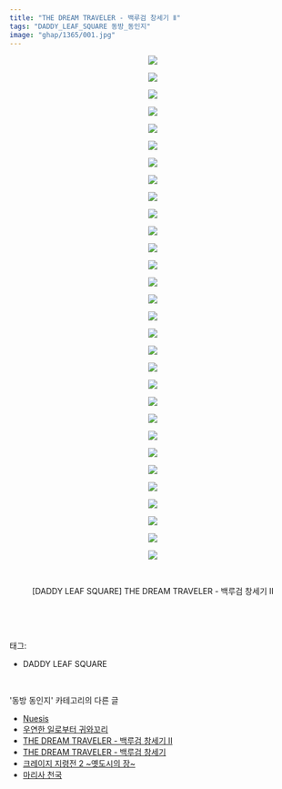 ```yaml
---
title: "THE DREAM TRAVELER - 백루검 창세기 Ⅱ"
tags: "DADDY_LEAF_SQUARE 동방_동인지"
image: "ghap/1365/001.jpg"
---
```

<div class="article">
<p style="text-align: center; clear: none; float: none;"><img src="{{ site.nasurl }}/ghap/1365/001.jpg"/></p>
<p style="text-align: center; clear: none; float: none;"><img src="{{ site.nasurl }}/ghap/1365/002.jpg"/></p>
<p style="text-align: center; clear: none; float: none;"><img src="{{ site.nasurl }}/ghap/1365/003.jpg"/></p>
<p style="text-align: center; clear: none; float: none;"><img src="{{ site.nasurl }}/ghap/1365/004.jpg"/></p>
<p style="text-align: center; clear: none; float: none;"><img src="{{ site.nasurl }}/ghap/1365/005.jpg"/></p>
<p style="text-align: center; clear: none; float: none;"><img src="{{ site.nasurl }}/ghap/1365/006.jpg"/></p>
<p style="text-align: center; clear: none; float: none;"><img src="{{ site.nasurl }}/ghap/1365/007.jpg"/></p>
<p style="text-align: center; clear: none; float: none;"><img src="{{ site.nasurl }}/ghap/1365/008.jpg"/></p>
<p style="text-align: center; clear: none; float: none;"><img src="{{ site.nasurl }}/ghap/1365/009.jpg"/></p>
<p style="text-align: center; clear: none; float: none;"><img src="{{ site.nasurl }}/ghap/1365/010.jpg"/></p>
<p style="text-align: center; clear: none; float: none;"><img src="{{ site.nasurl }}/ghap/1365/011.jpg"/></p>
<p style="text-align: center; clear: none; float: none;"><img src="{{ site.nasurl }}/ghap/1365/012.jpg"/></p>
<p style="text-align: center; clear: none; float: none;"><img src="{{ site.nasurl }}/ghap/1365/013.jpg"/></p>
<p style="text-align: center; clear: none; float: none;"><img src="{{ site.nasurl }}/ghap/1365/014.jpg"/></p>
<p style="text-align: center; clear: none; float: none;"><img src="{{ site.nasurl }}/ghap/1365/015.jpg"/></p>
<p style="text-align: center; clear: none; float: none;"><img src="{{ site.nasurl }}/ghap/1365/016.jpg"/></p>
<p style="text-align: center; clear: none; float: none;"><img src="{{ site.nasurl }}/ghap/1365/017.jpg"/></p>
<p style="text-align: center; clear: none; float: none;"><img src="{{ site.nasurl }}/ghap/1365/018.jpg"/></p>
<p style="text-align: center; clear: none; float: none;"><img src="{{ site.nasurl }}/ghap/1365/019.jpg"/></p>
<p style="text-align: center; clear: none; float: none;"><img src="{{ site.nasurl }}/ghap/1365/020.jpg"/></p>
<p style="text-align: center; clear: none; float: none;"><img src="{{ site.nasurl }}/ghap/1365/021.jpg"/></p>
<p style="text-align: center; clear: none; float: none;"><img src="{{ site.nasurl }}/ghap/1365/022.jpg"/></p>
<p style="text-align: center; clear: none; float: none;"><img src="{{ site.nasurl }}/ghap/1365/023.jpg"/></p>
<p style="text-align: center; clear: none; float: none;"><img src="{{ site.nasurl }}/ghap/1365/024.jpg"/></p>
<p style="text-align: center; clear: none; float: none;"><img src="{{ site.nasurl }}/ghap/1365/025.jpg"/></p>
<p style="text-align: center; clear: none; float: none;"><img src="{{ site.nasurl }}/ghap/1365/026.jpg"/></p>
<p style="text-align: center; clear: none; float: none;"><img src="{{ site.nasurl }}/ghap/1365/027.jpg"/></p>
<p style="text-align: center; clear: none; float: none;"><img src="{{ site.nasurl }}/ghap/1365/028.jpg"/></p>
<p style="text-align: center; clear: none; float: none;"><img src="{{ site.nasurl }}/ghap/1365/029.jpg"/></p>
<p style="text-align: center; clear: none; float: none;"><img src="{{ site.nasurl }}/ghap/1365/030.jpg"/></p>
<p style="text-align: center; clear: none; float: none;"><br/></p>
<p style="text-align: center; clear: none; float: none;">[DADDY LEAF SQUARE] THE DREAM TRAVELER - 백루검 창세기 Ⅱ</p>
<p><br/></p>
</div><br/>
<div class="tagTrail">
<p>태그: </p>
<ul>
<li>DADDY LEAF SQUARE</li>
</ul>
</div><br/>
<div class="another">
<p>'동방 동인지' 카테고리의 다른 글</p>
<ul>
<li><a href="/2016-08-05-ghap_1367">Nuesis</a></li>
<li><a href="/2016-08-05-ghap_1366">우연한 일로부터 귀와꼬리</a></li>
<li><a href="/2016-08-05-ghap_1365">THE DREAM TRAVELER - 백루검 창세기 Ⅱ</a></li>
<li><a href="/2016-08-05-ghap_1364">THE DREAM TRAVELER - 백루검 창세기</a></li>
<li><a href="/2016-08-05-ghap_1363">크레이지 지령전 2 ~옛도시의 장~</a></li>
<li><a href="/2016-08-05-ghap_1362">마리사 천국</a></li>
</ul>
</div><br/>
<div class="cb_module cb_fluid">
<div class="cb_wrt cb_profile">
</div><!-- commentList close -->
</div><br/>

